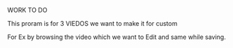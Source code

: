 WORK TO DO


This proram is for 3 VIEDOS we want to make it for custom

For Ex by browsing the video which we want to Edit and same while saving.
